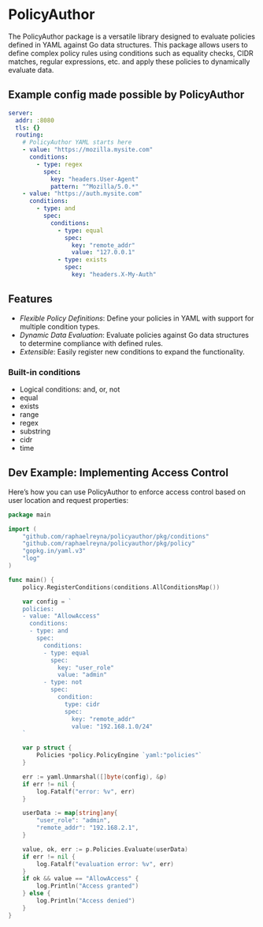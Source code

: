 # PolicyAuthor

The PolicyAuthor package is a versatile library designed to evaluate policies defined in YAML against Go data structures. This package allows users to define complex policy rules using conditions such as equality checks, CIDR matches, regular expressions, etc. and apply these policies to dynamically evaluate data.

## Example config made possible by PolicyAuthor

```yaml
server:
  addr: :8080
  tls: {}
  routing:
    # PolicyAuthor YAML starts here
    - value: "https://mozilla.mysite.com"
      conditions:
        - type: regex
          spec:
            key: "headers.User-Agent"
            pattern: "^Mozilla/5.0.*"
    - value: "https://auth.mysite.com"
      conditions:
        - type: and
          spec:
            conditions:
              - type: equal
                spec:
                  key: "remote_addr"
                  value: "127.0.0.1"
              - type: exists
                spec:
                  key: "headers.X-My-Auth"
```

## Features

- _Flexible Policy Definitions_: Define your policies in YAML with support for multiple condition types.
- _Dynamic Data Evaluation_: Evaluate policies against Go data structures to determine compliance with defined rules.
- _Extensible_: Easily register new conditions to expand the functionality.

### Built-in conditions

- Logical conditions: and, or, not
- equal
- exists
- range
- regex
- substring
- cidr
- time

## Dev Example: Implementing Access Control

Here’s how you can use PolicyAuthor to enforce access control based on user location and request properties:

```go
package main

import (
    "github.com/raphaelreyna/policyauthor/pkg/conditions"
    "github.com/raphaelreyna/policyauthor/pkg/policy"
    "gopkg.in/yaml.v3"
    "log"
)

func main() {
    policy.RegisterConditions(conditions.AllConditionsMap())

    var config = `
    policies:
    - value: "AllowAccess"
      conditions:
      - type: and
        spec:
          conditions:
          - type: equal
            spec:
              key: "user_role"
              value: "admin"
          - type: not
            spec:
              condition:
                type: cidr
                spec:
                  key: "remote_addr"
                  value: "192.168.1.0/24"
    `

    var p struct {
        Policies *policy.PolicyEngine `yaml:"policies"`
    }

    err := yaml.Unmarshal([]byte(config), &p)
    if err != nil {
        log.Fatalf("error: %v", err)
    }

    userData := map[string]any{
        "user_role": "admin",
        "remote_addr": "192.168.2.1",
    }

    value, ok, err := p.Policies.Evaluate(userData)
    if err != nil {
        log.Fatalf("evaluation error: %v", err)
    }
    if ok && value == "AllowAccess" {
        log.Println("Access granted")
    } else {
        log.Println("Access denied")
    }
}
```